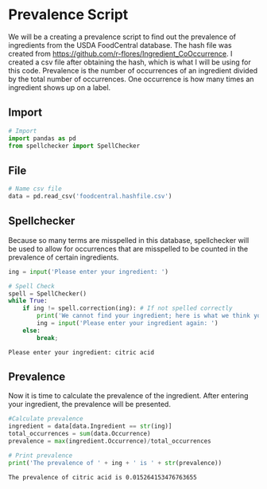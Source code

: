 # Prevalence Script

We will be a creating a prevalence script to find out the prevalence of ingredients from the USDA FoodCentral database. The hash file was created from https://github.com/r-flores/Ingredient_CoOccurrence. I created a csv file after obtaining the hash, which is what I will be using for this code. Prevalence is the number of occurrences of an ingredient divided by the total number of occurrences. One occurrence is how many times an ingredient shows up on a label.

## Import


```python
# Import
import pandas as pd
from spellchecker import SpellChecker
```

## File


```python
# Name csv file
data = pd.read_csv('foodcentral.hashfile.csv')

```

## Spellchecker

Because so many terms are misspelled in this database, spellchecker will be used to allow for occurrences that are misspelled to be counted in the prevalence of certain ingredients.


```python
ing = input('Please enter your ingredient: ')

# Spell Check
spell = SpellChecker()
while True:
    if ing != spell.correction(ing): # If not spelled correctly
        print('We cannot find your ingredient; here is what we think you meant to put:', spell.candidates(ing))
        ing = input('Please enter your ingredient again: ')
    else: 
        break;
```

    Please enter your ingredient: citric acid


## Prevalence

Now it is time to calculate the prevalence of the ingredient. After entering your ingredient, the prevalence will be presented. 


```python
#Calculate prevalence 
ingredient = data[data.Ingredient == str(ing)]
total_occurrences = sum(data.Occurrence)
prevalence = max(ingredient.Occurrence)/total_occurrences

# Print prevalence
print('The prevalence of ' + ing + ' is ' + str(prevalence))

```

    The prevalence of citric acid is 0.015264153476763655



```python

```
